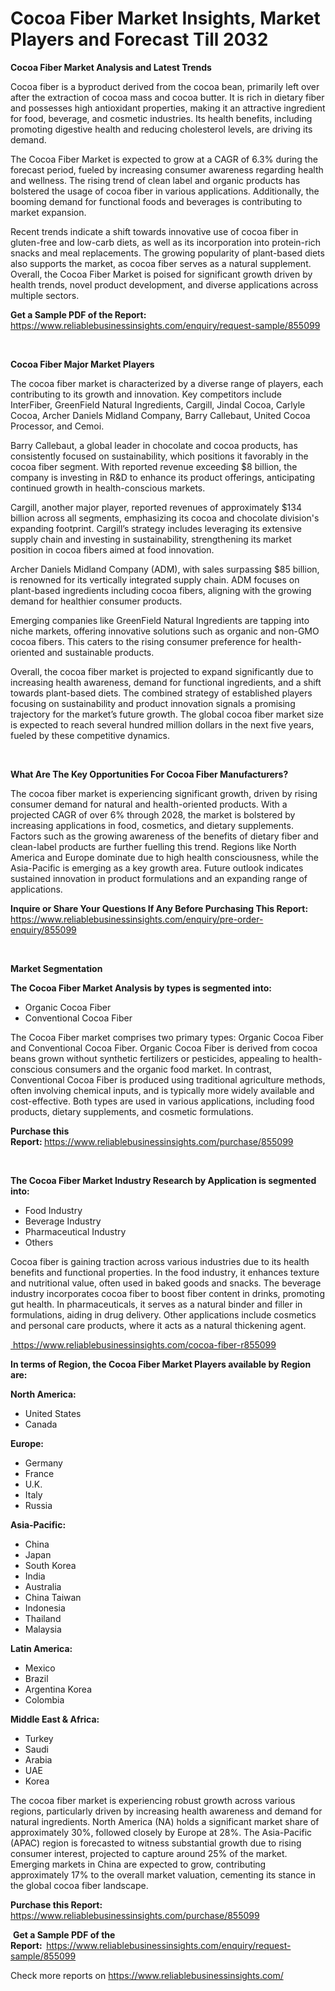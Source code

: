 <p><h1>Cocoa Fiber Market Insights, Market Players and Forecast Till 2032</h1></p><p><strong>Cocoa Fiber Market Analysis and Latest Trends</strong></p>
<p><p>Cocoa fiber is a byproduct derived from the cocoa bean, primarily left over after the extraction of cocoa mass and cocoa butter. It is rich in dietary fiber and possesses high antioxidant properties, making it an attractive ingredient for food, beverage, and cosmetic industries. Its health benefits, including promoting digestive health and reducing cholesterol levels, are driving its demand.</p><p>The Cocoa Fiber Market is expected to grow at a CAGR of 6.3% during the forecast period, fueled by increasing consumer awareness regarding health and wellness. The rising trend of clean label and organic products has bolstered the usage of cocoa fiber in various applications. Additionally, the booming demand for functional foods and beverages is contributing to market expansion.</p><p>Recent trends indicate a shift towards innovative use of cocoa fiber in gluten-free and low-carb diets, as well as its incorporation into protein-rich snacks and meal replacements. The growing popularity of plant-based diets also supports the market, as cocoa fiber serves as a natural supplement. Overall, the Cocoa Fiber Market is poised for significant growth driven by health trends, novel product development, and diverse applications across multiple sectors.</p></p>
<p><strong>Get a Sample PDF of the Report:&nbsp;</strong> <a href="https://www.reliablebusinessinsights.com/enquiry/request-sample/855099?utm_campaign=2379&utm_medium=2&utm_source=Github&utm_content=ia&utm_term=14022025&utm_id=cocoa-fiber">https://www.reliablebusinessinsights.com/enquiry/request-sample/855099</a></p>
<p>&nbsp;</p>
<p><strong>Cocoa Fiber Major Market Players</strong></p>
<p><p>The cocoa fiber market is characterized by a diverse range of players, each contributing to its growth and innovation. Key competitors include InterFiber, GreenField Natural Ingredients, Cargill, Jindal Cocoa, Carlyle Cocoa, Archer Daniels Midland Company, Barry Callebaut, United Cocoa Processor, and Cemoi. </p><p>Barry Callebaut, a global leader in chocolate and cocoa products, has consistently focused on sustainability, which positions it favorably in the cocoa fiber segment. With reported revenue exceeding $8 billion, the company is investing in R&D to enhance its product offerings, anticipating continued growth in health-conscious markets.</p><p>Cargill, another major player, reported revenues of approximately $134 billion across all segments, emphasizing its cocoa and chocolate division's expanding footprint. Cargill’s strategy includes leveraging its extensive supply chain and investing in sustainability, strengthening its market position in cocoa fibers aimed at food innovation.</p><p>Archer Daniels Midland Company (ADM), with sales surpassing $85 billion, is renowned for its vertically integrated supply chain. ADM focuses on plant-based ingredients including cocoa fibers, aligning with the growing demand for healthier consumer products.</p><p>Emerging companies like GreenField Natural Ingredients are tapping into niche markets, offering innovative solutions such as organic and non-GMO cocoa fibers. This caters to the rising consumer preference for health-oriented and sustainable products.</p><p>Overall, the cocoa fiber market is projected to expand significantly due to increasing health awareness, demand for functional ingredients, and a shift towards plant-based diets. The combined strategy of established players focusing on sustainability and product innovation signals a promising trajectory for the market’s future growth. The global cocoa fiber market size is expected to reach several hundred million dollars in the next five years, fueled by these competitive dynamics.</p></p>
<p>&nbsp;</p>
<p><strong>What Are The Key Opportunities For Cocoa Fiber Manufacturers?</strong></p>
<p><p>The cocoa fiber market is experiencing significant growth, driven by rising consumer demand for natural and health-oriented products. With a projected CAGR of over 6% through 2028, the market is bolstered by increasing applications in food, cosmetics, and dietary supplements. Factors such as the growing awareness of the benefits of dietary fiber and clean-label products are further fuelling this trend. Regions like North America and Europe dominate due to high health consciousness, while the Asia-Pacific is emerging as a key growth area. Future outlook indicates sustained innovation in product formulations and an expanding range of applications.</p></p>
<p><strong>Inquire or Share Your Questions If Any Before Purchasing This Report:</strong> <a href="https://www.reliablebusinessinsights.com/enquiry/pre-order-enquiry/855099?utm_campaign=2379&utm_medium=2&utm_source=Github&utm_content=ia&utm_term=14022025&utm_id=cocoa-fiber">https://www.reliablebusinessinsights.com/enquiry/pre-order-enquiry/855099</a></p>
<p>&nbsp;</p>
<p><strong>Market Segmentation</strong></p>
<p><strong>The Cocoa Fiber Market Analysis by types is segmented into:</strong></p>
<p><ul><li>Organic Cocoa Fiber</li><li>Conventional Cocoa Fiber</li></ul></p>
<p><p>The Cocoa Fiber market comprises two primary types: Organic Cocoa Fiber and Conventional Cocoa Fiber. Organic Cocoa Fiber is derived from cocoa beans grown without synthetic fertilizers or pesticides, appealing to health-conscious consumers and the organic food market. In contrast, Conventional Cocoa Fiber is produced using traditional agriculture methods, often involving chemical inputs, and is typically more widely available and cost-effective. Both types are used in various applications, including food products, dietary supplements, and cosmetic formulations.</p></p>
<p><strong>Purchase this Report:&nbsp;</strong><a href="https://www.reliablebusinessinsights.com/purchase/855099?utm_campaign=2379&utm_medium=2&utm_source=Github&utm_content=ia&utm_term=14022025&utm_id=cocoa-fiber">https://www.reliablebusinessinsights.com/purchase/855099</a></p>
<p>&nbsp;</p>
<p><strong>The Cocoa Fiber Market Industry Research by Application is segmented into:</strong></p>
<p><ul><li>Food Industry</li><li>Beverage Industry</li><li>Pharmaceutical Industry</li><li>Others</li></ul></p>
<p><p>Cocoa fiber is gaining traction across various industries due to its health benefits and functional properties. In the food industry, it enhances texture and nutritional value, often used in baked goods and snacks. The beverage industry incorporates cocoa fiber to boost fiber content in drinks, promoting gut health. In pharmaceuticals, it serves as a natural binder and filler in formulations, aiding in drug delivery. Other applications include cosmetics and personal care products, where it acts as a natural thickening agent.</p></p>
<p><a href="https://www.reliablebusinessinsights.com/cocoa-fiber-r855099?utm_campaign=2379&utm_medium=2&utm_source=Github&utm_content=ia&utm_term=14022025&utm_id=cocoa-fiber">&nbsp;https://www.reliablebusinessinsights.com/cocoa-fiber-r855099</a></p>
<p><strong>In terms of Region, the Cocoa Fiber Market Players available by Region are:</strong></p>
<p>
    <p> <strong> North America: </strong>
        <ul>
            <li>United States</li>
            <li>Canada</li>
        </ul>
        </p> 
    <p> <strong> Europe: </strong>
        <ul>
            <li>Germany</li>
            <li>France</li>
            <li>U.K.</li>
            <li>Italy</li>
            <li>Russia</li>
        </ul>
        </p> 
    <p> <strong> Asia-Pacific: </strong>
        <ul>
            <li>China</li>
            <li>Japan</li>
            <li>South Korea</li>
            <li>India</li>
            <li>Australia</li>
            <li>China Taiwan</li>
            <li>Indonesia</li>
            <li>Thailand</li>
            <li>Malaysia</li>
        </ul>
        </p> 
    <p> <strong> Latin America: </strong>
        <ul>
            <li>Mexico</li>
            <li>Brazil</li>
            <li>Argentina Korea</li>
            <li>Colombia</li>
        </ul>
        </p> 
    <p> <strong> Middle East & Africa: </strong>
        <ul>
            <li>Turkey</li>
            <li>Saudi</li>
            <li>Arabia</li>
            <li>UAE</li>
            <li>Korea</li>
        </ul>
    </p>
    </p>
<p><p>The cocoa fiber market is experiencing robust growth across various regions, particularly driven by increasing health awareness and demand for natural ingredients. North America (NA) holds a significant market share of approximately 30%, followed closely by Europe at 28%. The Asia-Pacific (APAC) region is forecasted to witness substantial growth due to rising consumer interest, projected to capture around 25% of the market. Emerging markets in China are expected to grow, contributing approximately 17% to the overall market valuation, cementing its stance in the global cocoa fiber landscape.</p></p>
<p><strong>Purchase this Report: </strong><a href="https://www.reliablebusinessinsights.com/purchase/855099?utm_campaign=2379&utm_medium=2&utm_source=Github&utm_content=ia&utm_term=14022025&utm_id=cocoa-fiber">https://www.reliablebusinessinsights.com/purchase/855099</a></p>
<p>&nbsp;<strong>Get a Sample PDF of the Report:&nbsp;&nbsp;</strong><a href="https://www.reliablebusinessinsights.com/enquiry/request-sample/855099?utm_campaign=2379&utm_medium=2&utm_source=Github&utm_content=ia&utm_term=14022025&utm_id=cocoa-fiber">https://www.reliablebusinessinsights.com/enquiry/request-sample/855099</a></p>
<p><strong></strong></p>
<p>Check more reports on <a href="https://www.reliablebusinessinsights.com/?utm_campaign=2379&utm_medium=2&utm_source=Github&utm_content=ia&utm_term=14022025&utm_id=cocoa-fiber">https://www.reliablebusinessinsights.com/</a></p>